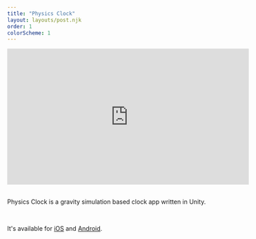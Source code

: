 ```yaml
---
title: "Physics Clock"
layout: layouts/post.njk
order: 1
colorScheme: 1
---
```


<div class="video-wrapper">
    <iframe width="560" height="315" src="https://www.youtube.com/embed/1T0i0HuWq-8?si=oE5NKh0Kydbd2XSF" title="YouTube video player" frameborder="0" allow="accelerometer; autoplay; clipboard-write; encrypted-media; gyroscope; picture-in-picture; web-share" referrerpolicy="strict-origin-when-cross-origin" allowfullscreen></iframe>
</div>

<br>

Physics Clock is a gravity simulation based clock app written in Unity.

<br>

It's available for [iOS](https://apps.apple.com/us/app/physics-clock/id6474482258) and [Android](/pages/android). 